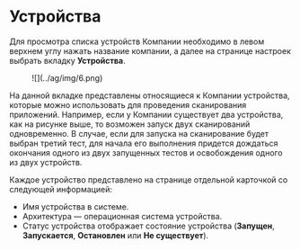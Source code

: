 # Устройства

Для просмотра списка устройств Компании необходимо в левом верхнем углу нажать название компании, а далее на странице настроек  выбрать вкладку **Устройства**.

<figure markdown>
![](../ag/img/6.png)
</figure>
 
На данной вкладке представлены относящиеся к Компании устройства, которые можно использовать для проведения сканирования приложений. Например, если у Компании существует два устройства, как на рисунке выше, то возможен запуск двух сканирований одновременно. В случае, если для запуска на сканирование будет выбран третий тест, для начала его выполнения придется дождаться окончания одного из двух запущенных тестов и освобождения одного из двух устройств.

Каждое устройство представлено на странице отдельной карточкой со следующей информацией:

* Имя устройства в системе.
* Архитектура — операционная система устройства.
* Статус устройства отображает состояние устройства (**Запущен**, **Запускается**, **Остановлен** или **Не существует**).